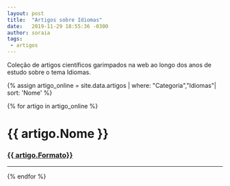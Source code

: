 ```yaml
---
layout: post
title:  "Artigos sobre Idiomas"
date:   2019-11-29 18:55:36 -0300
author: soraia
tags: 
 - artigos 
---
```


<p>Coleção de artigos científicos garimpados na web ao longo dos anos de estudo sobre o tema Idiomas.</p>

 {% assign artigo_online = site.data.artigos  | where: "Categoria","Idiomas"| sort: 'Nome'  %}

{% for artigo in artigo_online %}
<h1 class="post-title">{{ artigo.Nome }}</h1>

<h3><a href="{{ artigo.url}}">{{ artigo.Formato}}</a></h3>


<hr>

 {% endfor %}      
